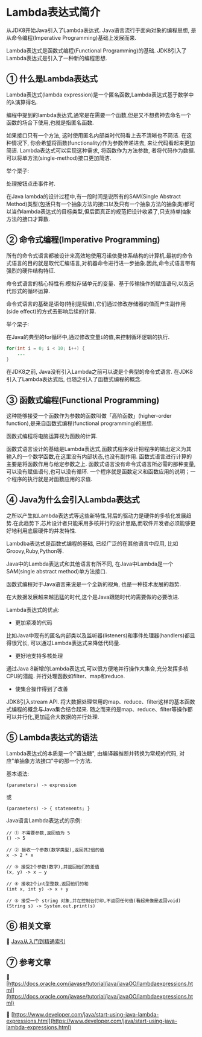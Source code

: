 Lambda表达式简介
===


<div class="jumbotron">
<p>从JDK8开始Java引入了Lambda表达式. Java语言流行于面向对象的编程思想, 是从命令编程(Imperative Programming)基础上发展而来.</p> <p>Lambda表达式是函数式编程(Functional Programming)的基础. JDK8引入了Lambda表达式是引入了一种新的编程思想.</p>  
</div>


① 什么是Lambda表达式
---

Lambda表达式(lambda expression)是一个匿名函数,Lambda表达式基于数学中的λ演算得名.

编程中提到的lambda表达式,通常是在需要一个函数,但是又不想费神去命名一个函数的场合下使用,也就是指匿名函数.

如果接口只有一个方法, 这时使用匿名内部类时代码看上去不清晰也不简洁. 在这种情况下, 你会希望将函数(functionality)作为参数传递进去, 来让代码看起来更加简洁. Lambda表达式可以实现这种需求, 将函数作为方法参数, 者将代码作为数据. 可以将单方法(single-method)接口更加简洁.

举个栗子:

处理按钮点击事件时.


<div class="bs-callout bs-callout-warning">
	在Java lambda的设计过程中,有一段时间是说所有的SAM(Single Abstract Method)类型(包括只有一个抽象方法的接口以及只有一个抽象方法的抽象类)都可以当作lambda表达式的目标类型,但后面真正的规范把设计收紧了,只支持单抽象方法的接口才算数.
</div>


② 命令式编程(Imperative Programming)
---

所有的命令式语言都被设计来高效地使用冯诺依曼体系结构的计算机.最初的命令式语言的目的就是取代汇编语言,对机器命令进行进一步抽象.因此,命令式语言带有强烈的硬件结构特征.

命令式语言的核心特性有:模拟存储单元的变量、基于传输操作的赋值语句,以及迭代形式的循环运算.

命令式语言的基础是语句(特别是赋值),它们通过修改存储器的值而产生副作用(side effect)的方式去影响后续的计算.

举个栗子:

在Java的典型的for循环中,通过修改变量`i`的值,来控制循环逻辑的执行.

```java
for(int i = 0; i < 10; i++) {
	...
}
```

在JDK8之前, Java没有引入Lambda之前可以说是个典型的命令式语言. 在JDK8引入了Lambda表达式后, 也随之引入了函数式编程的概念.


③ 函数式编程(Functional Programming)
---

这种能够接受一个函数作为参数的函数叫做「高阶函数」(higher-order function),是来自函数式编程(functional programming)的思想.

函数式编程将电脑运算视为函数的计算.

函数式语言设计的基础是Lambda表达式,函数式程序设计把程序的输出定义为其输入的一个数学函数,在这里没有内部状态,也没有副作用.
函数式语言进行计算的主要是将函数作用与给定参数之上.
函数式语言没有命令式语言所必需的那种变量,可以没有赋值语句,也可以没有循环.
一个程序就是函数定义和函数应用的说明；一个程序的执行就是对函数应用的求值.


④ Java为什么会引入Lambda表达式
---


之所以产生如Lambda表达式等这些新特性,背后的驱动力是硬件的多核化发展趋势.在此趋势下,芯片设计者只能采用多核并行的设计思路,而软件开发者必须能够更好地利用底层硬件的并发特性.

Lambdba表达式是函数式编程的基础, 已经广泛的在其他语言中应用, 比如 Groovy,Ruby,Python等.

Java中的Lambda表达式和其他语言有所不同, 在Java中Lambda是一个SAM(single abstract method)单方法接口.

函数式编程对于Java语言来说是一个全新的视角, 也是一种技术发展的趋势.

在大数据发展越来越迅猛的时代,这个是Java跟随时代的需要做的必要改进.


Lambda表达式的优点:

* 更加紧凑的代码

比如Java中现有的匿名内部类以及监听器(listeners)和事件处理器(handlers)都显得很冗长, 可以通过Lambda表达式来降低代码量.
 
* 更好地支持多核处理

通过Java 8新增的Lambda表达式,可以很方便地并行操作大集合,充分发挥多核CPU的潜能. 
 并行处理函数如filter、map和reduce.

* 使集合操作得到了改善

JDK8引入stream API. 将大数据处理常用的map、reduce、filter这样的基本函数式编程的概念与Java集合结合起来.
随之而来的是map、reduce、filter等操作都可以并行化,更加适合大数据的并行处理.


⑤ Lambda表达式的语法
---

Lambda表达式的本质是一个"语法糖", 由编译器推断并转换为常规的代码, 对应"单抽象方法接口"中的那一个方法.


基本语法:
```
(parameters) -> expression
```
或
```
(parameters) -> { statements; }
```


Java语言Lambda表达式的示例:

```
// ① 不需要参数,返回值为 5  
() -> 5  
  
// ② 接收一个参数(数字类型),返回其2倍的值  
x -> 2 * x  
  
// ③ 接受2个参数(数字),并返回他们的差值  
(x, y) -> x – y  
  
// ④ 接收2个int型整数,返回他们的和  
(int x, int y) -> x + y  
  
// ⑤ 接受一个 string 对象,并在控制台打印,不返回任何值(看起来像是返回void)  
(String s) -> System.out.print(s)  
```



⑥ 相关文章
---

📖 [Java从入门到精通索引](http://localhost/article/java/basic/index.html)




⑦ 参考文章
---

📖 [https://docs.oracle.com/javase/tutorial/java/javaOO/lambdaexpressions.html](https://docs.oracle.com/javase/tutorial/java/javaOO/lambdaexpressions.html)

📖 [https://www.developer.com/java/start-using-java-lambda-expressions.html](https://www.developer.com/java/start-using-java-lambda-expressions.html)



